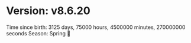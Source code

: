 # Version: v8.6.20
Time since birth: 3125 days, 75000 hours, 4500000 minutes, 270000000 seconds
Season: Spring 🌸
